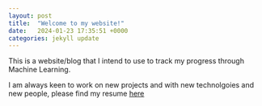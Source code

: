 ```yaml
---
layout: post
title:  "Welcome to my website!"
date:   2024-01-23 17:35:51 +0000
categories: jekyll update
---
```


This is a website/blog that I intend to use to track my progress through Machine Learning. 

I am always keen to work on new projects and with new technolgoies and new people, please find my resume [here](../assets/Bence_Csiba_CV.pdf)
